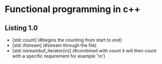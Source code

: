 # Functional programming in c++

## Listing 1.0
* [std::count] (#begins the counting from start to end) 
* [std::ifstream] (#stream through the file)
* [std::istreambuf_iterator(in)] (#combined with count it will then count with a specific requirement for example '\n')
